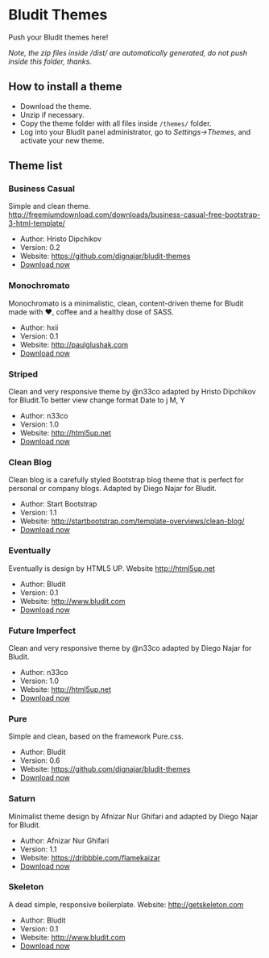 # Bludit Themes
Push your Bludit themes here!

*Note, the zip files inside /dist/ are automatically generated, do not push inside this folder, thanks.*

## How to install a theme
- Download the theme.
- Unzip if necessary.
- Copy the theme folder with all files inside `/themes/` folder.
- Log into your Bludit panel administrator, go to *Settings->Themes*, and activate your new theme.

## Theme list

### Business Casual
Simple and clean theme. http://freemiumdownload.com/downloads/business-casual-free-bootstrap-3-html-template/ 
- Author: Hristo Dipchikov
- Version: 0.2
- Website: https://github.com/dignajar/bludit-themes
- [Download now](https://github.com/dignajar/bludit-themes/blob/master/dist/Business-Casual.zip?raw=true)

### Monochromato
Monochromato is a minimalistic, clean, content-driven theme for Bludit made with ❤, coffee and a healthy dose of SASS.
- Author: hxii
- Version: 0.1
- Website: http://paulglushak.com
- [Download now](https://github.com/dignajar/bludit-themes/blob/master/dist/Monochromato.zip?raw=true)

### Striped
Clean and very responsive theme by @n33co adapted by Hristo Dipchikov for Bludit.To better view change format Date to j M, Y
- Author: n33co
- Version: 1.0
- Website: http://html5up.net
- [Download now](https://github.com/dignajar/bludit-themes/blob/master/dist/Striped.zip?raw=true)

### Clean Blog
Clean blog is a carefully styled Bootstrap blog theme that is perfect for personal or company blogs. Adapted by Diego Najar for Bludit.
- Author: Start Bootstrap
- Version: 1.1
- Website: http://startbootstrap.com/template-overviews/clean-blog/
- [Download now](https://github.com/dignajar/bludit-themes/blob/master/dist/cleanblog.zip?raw=true)

### Eventually
Eventually is design by HTML5 UP. Website http://html5up.net
- Author: Bludit
- Version: 0.1
- Website: http://www.bludit.com
- [Download now](https://github.com/dignajar/bludit-themes/blob/master/dist/eventually.zip?raw=true)

### Future Imperfect
Clean and very responsive theme by @n33co adapted by Diego Najar for Bludit.
- Author: n33co
- Version: 1.0
- Website: http://html5up.net
- [Download now](https://github.com/dignajar/bludit-themes/blob/master/dist/future-imperfect.zip?raw=true)

### Pure
Simple and clean, based on the framework Pure.css.
- Author: Bludit
- Version: 0.6
- Website: https://github.com/dignajar/bludit-themes
- [Download now](https://github.com/dignajar/bludit-themes/blob/master/dist/pure.zip?raw=true)

### Saturn
Minimalist theme design by Afnizar Nur Ghifari and adapted by Diego Najar for Bludit.
- Author: Afnizar Nur Ghifari
- Version: 1.1
- Website: https://dribbble.com/flamekaizar
- [Download now](https://github.com/dignajar/bludit-themes/blob/master/dist/saturn.zip?raw=true)

### Skeleton
A dead simple, responsive boilerplate. Website: http://getskeleton.com
- Author: Bludit
- Version: 0.1
- Website: http://www.bludit.com
- [Download now](https://github.com/dignajar/bludit-themes/blob/master/dist/skeleton.zip?raw=true)

